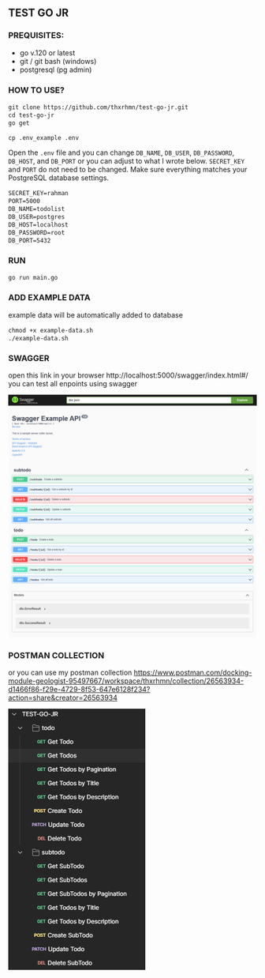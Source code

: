 ## TEST GO JR

### PREQUISITES:
- go v.120 or latest
- git / git bash (windows)
- postgresql (pg admin)


### HOW TO USE?
```
git clone https://github.com/thxrhmn/test-go-jr.git
cd test-go-jr
go get
```

```
cp .env_example .env
```
Open the `.env` file and you can change `DB_NAME`, `DB_USER`, `DB_PASSWORD`, `DB_HOST`, and `DB_PORT` or you can adjust to what I wrote below. `SECRET_KEY` and `PORT` do not need to be changed. Make sure everything matches your PostgreSQL database settings.

```
SECRET_KEY=rahman
PORT=5000
DB_NAME=todolist
DB_USER=postgres
DB_HOST=localhost
DB_PASSWORD=root
DB_PORT=5432
```

### RUN 
```
go run main.go
```

### ADD EXAMPLE DATA
example data will be automatically added to database
```
chmod +x example-data.sh
./example-data.sh
```
### SWAGGER
open this link in your browser http://localhost:5000/swagger/index.html#/
you can test all enpoints using swagger

![The San Juan Mountains are beautiful!](swagger.png)

### POSTMAN COLLECTION
or you can use my postman collection https://www.postman.com/docking-module-geologist-95497667/workspace/thxrhmn/collection/26563934-d1466f86-f29e-4729-8f53-647e6128f234?action=share&creator=26563934

![The San Juan Mountains are beautiful!](postman.png)